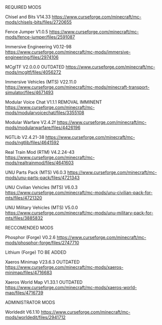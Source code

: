 REQUIRED MODS

Chisel and Bits V14.33
https://www.curseforge.com/minecraft/mc-mods/chisels-bits/files/2720655

Fence Jumper V1.0.5
https://www.curseforge.com/minecraft/mc-mods/fence-jumper/files/2591087

Immersive Engineering V0.12-98
https://www.curseforge.com/minecraft/mc-mods/immersive-engineering/files/2974106

MCgITF V2.0.0.0 OUTDATED
https://www.curseforge.com/minecraft/mc-mods/mcgltf/files/4056272 

Immersive Vehicles (MTS) V22.11.0
https://www.curseforge.com/minecraft/mc-mods/minecraft-transport-simulator/files/4671493

Modular Voice Chat V1.1.1 REMOVAL IMMINENT
https://www.curseforge.com/minecraft/mc-mods/modularvoicechat/files/3355108

Modular Warfare V2.4.2f
https://www.curseforge.com/minecraft/mc-mods/modularwarfare/files/4426196

NGTLib V2.4.21-38
https://www.curseforge.com/minecraft/mc-mods/ngtlib/files/4641592

Real Train Mod (RTM) V4.2.24-43
https://www.curseforge.com/minecraft/mc-mods/realtrainmod/files/4641603

UNU Parts Pack (MTS) V6.0.3
https://www.curseforge.com/minecraft/mc-mods/unu-parts-pack/files/4721343

UNU Civilian Vehicles (MTS) V6.0.3
https://www.curseforge.com/minecraft/mc-mods/unu-civilian-pack-for-mts/files/4721320

UNU Military Vehicles (MTS) V5.0.0
https://www.curseforge.com/minecraft/mc-mods/unu-military-pack-for-mts/files/3885832

RECCOMENDED MODS

Phosphor (Forge) V0.2.6
https://www.curseforge.com/minecraft/mc-mods/phosphor-forge/files/2747710

Lithium (Forge) TO BE ADDED

Xaeros Minimap V23.6.3 OUTDATED
https://www.curseforge.com/minecraft/mc-mods/xaeros-minimap/files/4716683

Xaeros World Map V1.33.1 OUTDATED
https://www.curseforge.com/minecraft/mc-mods/xaeros-world-map/files/4716739

ADMINISTRATOR MODS

Worldedit V6.1.10
https://www.curseforge.com/minecraft/mc-mods/worldedit/files/2941712

